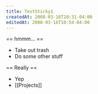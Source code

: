 ```yaml
---
title: TestSticky1
createdAt: 2008-03-16T10:31-04:00
editedAt: 2008-03-16T10:54-04:00
---
```


== hmmm... ==
* Take out trash
* Do some other stuff

== Really ==
* Yep
* [[Projects]]












